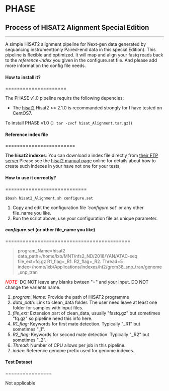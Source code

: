 # PHASE
## Process  of HISAT2 Alignment Special Edition
----
A simple HISAT2 alignment pipeline for Next-gen data generated by sequancing instrument(only Paired-end data in this special Edition). This pipeline is flexible and optimized. It will map and align your fastq reads back to the *reference-index* you given in the configure.set file. And please add more information the config file needs.

#### How to install it?
===================== 

The PHASE v1.0 pipeline requirs the following depencies:
   * The <a href="http://ccb.jhu.edu/software/hisat2/index.shtml" target="_blank"> hisat2</a>
Hisat2 >= 2.1.0 is recommanded strongly for I have tested on CentOS7.

To install PHASE v1.0
(```) tar -zvcf hisat_Alignment.tar.gz(```)

#### Reference index file
========================

**The hisat2 indexes**. You can download a index file directly from <a href="ftp://ftp.ccb.jhu.edu/pub/infphilo/hisat2/data" traget="_blank">their FTP server</a>.Please see the <a href="http://ccb.jhu.edu/software/hisat2/manual.shtml#getting-started-with-hisat2" target="_blank">hisat2 manual page</a> online for details about how to create such indexes in your have not one for your tests,

#### How to use it correctly?
============================

`$bash hisat2_Alignment.sh configure.set`

1. Copy and edit the configuration file *'configure.set'* or any other file_name you like.
2. Run the script above, use your configuration file as unique parameter.

#### *configure.set* (or other file_name you like)
===========================================

> program_Name=hisat2
> data_path=/home/lxb/MNT/nfs2_ND/2018/YAN/ATAC-seq
> file_ext=fq.gz
> R1_flag=_R1.
> R2_flag=_R2.
> Thread=5
> index=/home/lxb/Applications/indexes/ht2/grcm38_snp_tran/genome_snp_tran


*<font color="red">NOTE:</font>* DO NOT leave any blanks bwteen "=" and your input. DO NOT change the varients name.
1. *program_Name:* Provide the path of HISAT2 programme
2. *data_path:* Link to clean_data folder. The user need leave at least one folder for samples with input files.
3. *file_ext:* Extension part of clean_data, usually "fastq.gz" but sometimes "fq.gz" so pipeline need this info here.
4. *R1_flag:* Keywords for first mate detection. Typically "_R1" but sometimes "_1".
4. *R2_flag:* Keywords for second mate detection. Typically "_R2" but sometimes "_2".
5. *Thread:* Number of CPU allows per job in this pipeline.
6. *index:* Reference genome prefix used for genome indexes.

#### Test Dataset
================

Not applicable
